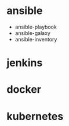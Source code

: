 # ansible
- ansible-playbook
- ansible-galaxy
- ansible-inventory

# jenkins

# docker

# kubernetes
